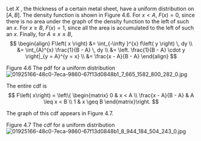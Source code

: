 Let $X$ , the thickness of a certain metal sheet, have a uniform distribution on $\left\lbrack {A, B}\right\rbrack$. 
The density function is shown in Figure 4.6. 
For $x < A$, $F\left( x\right) = 0$, since there is no area under the graph of the density function to the left of such an $x$. 
For $x \geq B$, $F\left( x\right) = 1$, since all the area is accumulated to the left of such an $x$. 
Finally, for $A \leq x \leq B,$
$$
\begin{align}
    F\left( x \right) &= \int_{-\infty }^{x} f\left( y \right) \, dy \\
    &= \int_{A}^{x} \frac{1}{B - A} \, dy \\
    &= \left. \frac{1}{B - A} \cdot y \right|_{y = A}^{y = x} \\
    &= \frac{x - A}{B - A}
\end{align}
$$

Figure 4.6 
The pdf for a uniform distribution
![01925166-48c0-7eca-9860-67f13d0848b1_7_665_1582_800_282_0.jpg](images/01925166-48c0-7eca-9860-67f13d0848b1_7_665_1582_800_282_0.jpg)

The entire cdf is
$$
F\left( x\right) = \left\{ \begin{matrix} 0 & x < A \\ \frac{x - A}{B - A} & A \leq x < B \\ 1 & x \geq B \end{matrix}\right.
$$

The graph of this cdf appears in Figure 4.7.

Figure 4.7 
The cdf for a uniform distribution
![01925166-48c0-7eca-9860-67f13d0848b1_8_944_184_504_243_0.jpg](images/01925166-48c0-7eca-9860-67f13d0848b1_8_944_184_504_243_0.jpg)